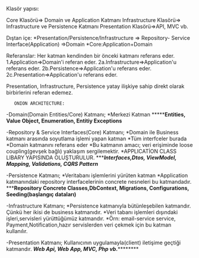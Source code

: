 
Klasör yapısı:

Core Klasörü=> Domain ve Application Katmanı
Infrastructure Klasörü=> Infrastructure ve Persistence Katmanı
Presentation Klasörü=>API, MVC vb.





Dıştan içe:
*Presentation/Persistence/Infrastructure => Repository- Service Interface(Application) =>Domain
*Core:Application+Domain

Referanslar: Her katman kendinden bir önceki katmanı referans eder.
1.Application=>Domain'i referan eder.
2a.Infrastructure=>Application'u referans eder.
2b.Persistence=>Application'u referans eder.
2c.Presentation=>Application'u referans eder.

Presentation, Infrastructure, Persistence  yatay ilişkiye sahip direkt olarak birbirlerini referan edemez.

       ONION ARCHITECTURE:
-Domain(Domain Entities/Core) Katmanı;
 *Merkezi Katman
 ***************Entities, Value Object, Enumeration, Entitiy Exceptions**********
 
 
 -Repository & Service Interfaces(Core) Katmanı;
  *Domain ile Business katmanı arasında soyutlama işlemi yapan katman
  *Tüm interfceler burada
  *Domain katmanını referans eder
  *Bu katmanın amacı; veri erişiminde loose coupling(gevşek bağlı) yaklaşım sergilemektir.
    *APPLICATİON CLASS LIBARY YAPISINDA OLUŞTURULUR.
  **********Interfaces,Dtos, ViewModel, Mapping, Validations, CQRS Pattern*******
  
  
  -Persistence Katmanı;
  *Veritabanı işlemlerini yürüten katman
  *Application katmanındaki repository interfacelerinin concrete nesneleri bu katmandadır.
  ***********Repository Concrete Classes,DbContext, Migrations, Configurations, Seeding(başlangıç dataları)********
  
  
  -Infrastructure Katmanı;
  *Persistence katmanıyla bütünleşebilen katmandır. Çünkü her ikisi de business katmanıdır.
  *Veri tabanı işlemleri dışındaki işleri,servisleri yürüttüğümüz katmandır.
  *Örn: email-service service, Payment,Notification,hazır servislerden veri çekmek için bu katman kullanılır.
  
  
  -Presentation Katmanı;
  Kullanıcının uygulamayla(client) iletişime geçtiği katmandır.
  *************Web Api, Web App, MVC, Php vb.*********************
  
  
  
